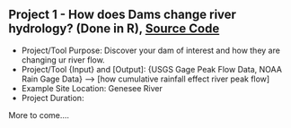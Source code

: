 ## Project 1 - How does Dams change river hydrology? (Done in R), [Source Code](https://github.com/gp86041/gepuprojects.github.io/edit/master/project1.r)


- Project/Tool Purpose: Discover your dam of interest and how they are changing ur river flow.
- Project/Tool {Input} and [Output]: {USGS Gage Peak Flow Data, NOAA Rain Gage Data} --> [how cumulative rainfall effect river peak flow]
- Example Site Location: Genesee River
- Project Duration:



More to come....
